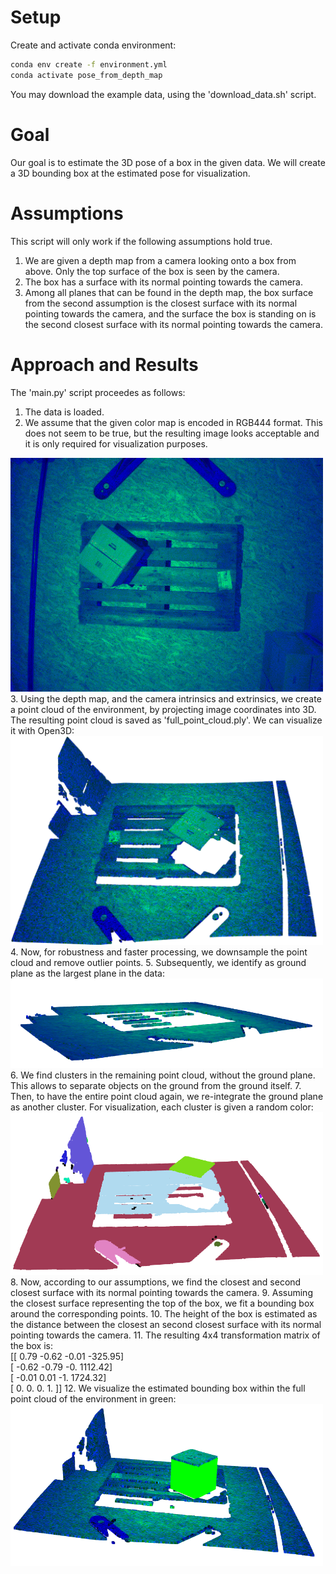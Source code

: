 # Setup
Create and activate conda environment:
```bash
conda env create -f environment.yml
conda activate pose_from_depth_map
```

You may download the example data, using the 'download_data.sh' script.

# Goal
Our goal is to estimate the 3D pose of a box in the given data. We will create a 3D bounding box at the estimated pose for visualization.

# Assumptions
This script will only work if the following assumptions hold true.
1. We are given a depth map from a camera looking onto a box from above. Only the top surface of the box is seen by the camera.
2. The box has a surface with its normal pointing towards the camera.
3. Among all planes that can be found in the depth map, the box surface from the second assumption is the closest surface with its normal pointing towards the camera, and the surface the box is standing on is the second closest surface with its normal pointing towards the camera.

# Approach and Results
The 'main.py' script proceedes as follows:
1. The data is loaded.
2. We assume that the given color map is encoded in RGB444 format. This does not seem to be true, but the resulting image looks acceptable and it is only required for visualization purposes.<br>
<img src="readme_images/color_image.png" alt="Color Image" width="500"/>
3. Using the depth map, and the camera intrinsics and extrinsics, we create a point cloud of the environment, by projecting image coordinates into 3D. The resulting point cloud is saved as 'full_point_cloud.ply'. We can visualize it with Open3D:<br>
<img src="readme_images/full_point_cloud.png" alt="Full Point Cloud" width="500"/>
4. Now, for robustness and faster processing, we downsample the point cloud and remove outlier points.
5. Subsequently, we identify as ground plane as the largest plane in the data:<br>
<img src="readme_images/ground_plane.png" alt="Ground Plane" width="500"/>
6. We find clusters in the remaining point cloud, without the ground plane. This allows to separate objects on the ground from the ground itself.
7. Then, to have the entire point cloud again, we re-integrate the ground plane as another cluster. For visualization, each cluster is given a random color:<br>
<img src="readme_images/full_point_cloud_clustered.png" alt="Full Point Cloud Clustered" width="500"/>
8. Now, according to our assumptions, we find the closest and second closest surface with its normal pointing towards the camera.
9. Assuming the closest surface representing the top of the box, we fit a bounding box around the corresponding points.
10. The height of the box is estimated as the distance between the closest an second closest surface with its normal pointing towards the camera.
11. The resulting 4x4 transformation matrix of the box is:<br>
 [[   0.79   -0.62   -0.01 -325.95]<br>
 [  -0.62   -0.79   -0.   1112.42]<br>
 [  -0.01    0.01   -1.   1724.32]<br>
 [   0.      0.      0.      1.  ]]
 12. We visualize the estimated bounding box within the full point cloud of the environment in green:<br>
<img src="readme_images/full_point_cloud_with_bb.png" alt="Full Point Cloud with Bounding Box" width="500"/>

